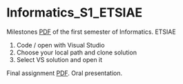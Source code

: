 # Informatics_S1_ETSIAE
Milestones [PDF](https://github.com/jahrWork/Informatics_S1_ETSIAE/blob/master/Hitos_semanales.pdf) 
of the first semester of Informatics. ETSIAE
1) Code / open with Visual Studio 
2) Choose your local path and clone solution 
3) Select VS solution and open it 

Final assignment [PDF](https://github.com/jahrWork/Informatics_S1_ETSIAE/blob/master/P3_assignment.pdf). Oral presentation.  
